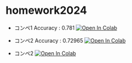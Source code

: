 # homework2024

- コンペ1  Accuracy : 0.781
[![Open In Colab](https://colab.research.google.com/assets/colab-badge.svg)](https://colab.research.google.com/drive/1Jtq6k8REclXQpOjXMNEUFeVJT-scf7Qt?usp=drive_link)

- コンペ2  Accuracy : 0.72965
[![Open In Colab](https://colab.research.google.com/assets/colab-badge.svg)](https://colab.research.google.com/drive/1UsPiMrrClgiV8KrcQbHCTizmLrchNxcj?usp=drive_link)

- コンペ2
[![Open In Colab](https://colab.research.google.com/assets/colab-badge.svg)](https://colab.research.google.com/drive/100140tIKQtDTyUbEXp3QViW1RG3NRecS?usp=drive_link)
